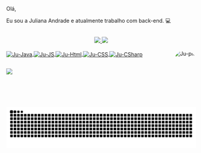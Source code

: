 Olá,

Eu sou a Juliana Andrade e atualmente trabalho com back-end. 💻
## 
<div align="center">
  <a href="https://github.com/juandraden">
  <img height="150em" src="https://github-readme-stats.vercel.app/api?username=juandraden&show_icons=false&theme=tokyonight&include_all_commits=true&count_private=true"/>
  <img height="150em" src="https://github-readme-stats.vercel.app/api/top-langs/?username=juandraden&layout=compact&langs_count=7&theme=tokyonight"/>
</div>

<div style="display: inline_block"><br>
  <img align="center" alt="Ju-Java" height="30" width="40" src="https://cdn.jsdelivr.net/gh/devicons/devicon/icons/java/java-original.svg">
  <img align="center" alt="Ju-JS" height="30" width="40" src="https://cdn.jsdelivr.net/gh/devicons/devicon/icons/javascript/javascript-original.svg">
  <img align="center" alt="Ju-Html" height="30" width="40" src="https://cdn.jsdelivr.net/gh/devicons/devicon/icons/html5/html5-original.svg">
  <img align="center" alt="Ju-CSS" height="30" width="40" src="https://cdn.jsdelivr.net/gh/devicons/devicon/icons/css3/css3-original.svg">
  <img align="center" alt="Ju-CSharp" height="30" width="40" src="https://cdn.jsdelivr.net/gh/devicons/devicon/icons/csharp/csharp-original.svg">  
  <img align="right" alt="Ju-pic" height="150" style="border-radius:50px;" src="https://share-cdn.picrew.me/shareImg/org/202112/338224_GdOuhmng.png">
</div>
  
  ##
 
<div>
  <a href="https://www.linkedin.com/in/juliana-andradens/" target="_blank"><img src="https://img.shields.io/badge/-LinkedIn-%230077B5?style=for-the-badge&logo=linkedin&logoColor=white" target="_blank"></a> 
  
  ![Snake animation](https://github.com/juandraden/juandraden/blob/output/github-contribution-grid-snake.svg)
  
</div>
